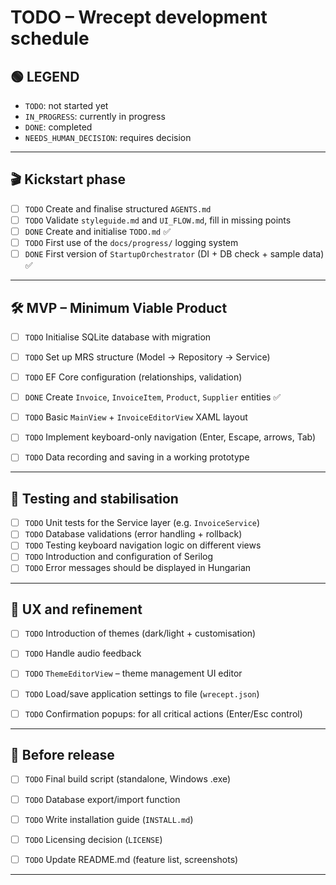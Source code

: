 # TODO – Wrecept development schedule

## 🟢 LEGEND
- `TODO`: not started yet
- `IN_PROGRESS`: currently in progress
- `DONE`: completed
- `NEEDS_HUMAN_DECISION`: requires decision

---

## 🎬 Kickstart phase

- [ ] `TODO` Create and finalise structured `AGENTS.md`
- [ ] `TODO` Validate `styleguide.md` and `UI_FLOW.md`, fill in missing points
- [ ] `DONE` Create and initialise `TODO.md` ✅
- [ ] `TODO` First use of the `docs/progress/` logging system 
- [ ] `DONE` First version of `StartupOrchestrator` (DI + DB check + sample data) ✅

---

## 🛠 MVP – Minimum Viable Product

- [ ] `TODO` Initialise SQLite database with migration
- [ ] `TODO` Set up MRS structure (Model → Repository → Service) 
- [ ] `TODO` EF Core configuration (relationships, validation)
 
- [ ] `DONE` Create `Invoice`, `InvoiceItem`, `Product`, `Supplier` entities ✅
- [ ] `TODO` Basic `MainView` + `InvoiceEditorView` XAML layout 
- [ ] `TODO` Implement keyboard-only navigation (Enter, Escape, arrows, Tab)
 
- [ ] `TODO` Data recording and saving in a working prototype

---

## 🧪 Testing and stabilisation

- [ ] `TODO` Unit tests for the Service layer (e.g. `InvoiceService`)
- [ ] `TODO` Database validations (error handling + rollback)
- [ ] `TODO` Testing keyboard navigation logic on different views
- [ ] `TODO` Introduction and configuration of Serilog 
- [ ] `TODO` Error messages should be displayed in Hungarian

---

## 🎨 UX and refinement

- [ ] `TODO` Introduction of themes (dark/light + customisation) 
- [ ] `TODO` Handle audio feedback 
- [ ] `TODO` `ThemeEditorView` – theme management UI editor
- [ ] `TODO` Load/save application settings to file (`wrecept.json`)
 
- [ ] `TODO` Confirmation popups: for all critical actions (Enter/Esc control)

---

## 🚀 Before release

- [ ] `TODO` Final build script (standalone, Windows .exe)
- [ ] `TODO` Database export/import function
- [ ] `TODO` Write installation guide (`INSTALL.md`) 
- [ ] `TODO` Licensing decision (`LICENSE`)
 
- [ ] `TODO` Update README.md (feature list, screenshots)

---

